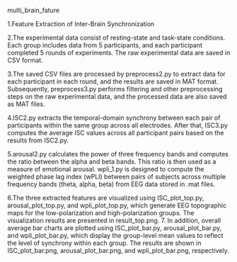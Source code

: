 multi_brain_fature

1.Feature Extraction of Inter-Brain Synchronization

2.The experimental data consist of resting-state and task-state conditions. Each group includes data from 5 participants, and each participant completed 5 rounds of experiments. The raw experimental data are saved in CSV format.

3.The saved CSV files are processed by preprocess2.py to extract data for each participant in each round, and the results are saved in MAT format. Subsequently, preprocess3.py performs filtering and other preprocessing steps on the raw experimental data, and the processed data are also saved as MAT files.

4.ISC2.py extracts the temporal-domain synchrony between each pair of participants within the same group across all electrodes. After that, ISC3.py computes the average ISC values across all participant pairs based on the results from ISC2.py.


5.arousal2.py calculates the power of three frequency bands and computes the ratio between the alpha and beta bands. This ratio is then used as a measure of emotional arousal.
wpli_1.py is designed to compute the weighted phase lag index (wPLI) between pairs of subjects across multiple frequency bands (theta, alpha, beta) from EEG data stored in .mat files. 

6.The three extracted features are visualized using ISC_plot_top.py, arousal_plot_top.py, and wpli_plot_top.py, which generate EEG topographic maps for the low-polarization and high-polarization groups. The visualization results are presented in result_top.png.
7. In addition, overall average bar charts are plotted using ISC_plot_bar.py, arousal_plot_bar.py, and wpli_plot_bar.py, which display the group-level mean values to reflect the level of synchrony within each group. The results are shown in ISC_plot_bar.png, arousal_plot_bar.png, and wpli_plot_bar.png, respectively.





